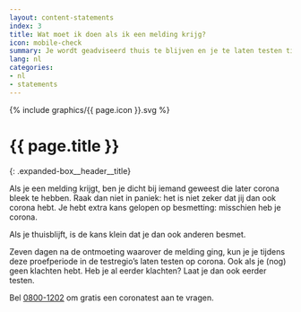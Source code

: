 ```yaml
---
layout: content-statements
index: 3
title: Wat moet ik doen als ik een melding krijg?
icon: mobile-check
summary: Je wordt geadviseerd thuis te blijven en je te laten testen tijdens deze proefperiode in de testregio’s.  
lang: nl
categories:
- nl
- statements
---
```


<div class="expanded-box__header__icon">
  {% include graphics/{{ page.icon }}.svg %}
</div>

# {{ page.title }}
{: .expanded-box__header__title}

Als je een melding krijgt, ben je dicht bij iemand geweest die later corona bleek te hebben. Raak dan niet in paniek: het is niet zeker dat jij dan ook corona hebt. Je hebt extra kans gelopen op besmetting: misschien heb je corona.
 
Als je thuisblijft, is de kans klein dat je dan ook anderen besmet.
 
Zeven dagen na de ontmoeting waarover de melding ging, kun je je tijdens deze proefperiode in de testregio’s laten testen op corona. Ook als je (nog) geen klachten hebt. Heb je al eerder klachten? Laat je dan ook eerder testen.
 
Bel [0800-1202](tel:+318001202) om gratis een coronatest aan te vragen.

